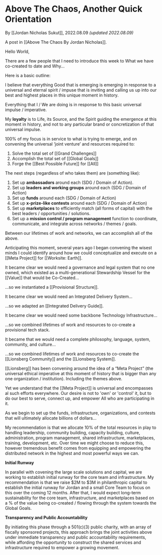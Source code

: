# Above The Chaos, Another Quick Orientation
By [[Jordan Nicholas Sukut]], 2022.08.09 _(updated 2022.08.09)_

A post in [[Above The Chaos By Jordan Nicholas]].

Hello World, 

There are a few people that I need to introduce this week to What we have co-created to date and Why... 

Here is a basic outline: 

I believe that everything Good that is emerging is emerging in response to a universal and eternal spirit / impuse that is inviting and calling us up into our best and highest places in this unique moment in history. 

Everything that I / We are doing is in response to this basic universal impulse / imperative.

My **loyalty** is to Life, its Source, and the Spirit guiding the emergence at this moment in history, and not to any particular brand or concretization of that universal impulse. 

100% of my focus is in service to what is trying to emerge, and on convening the universal ‘joint venture’ and resources required to: 

1.  Solve the total set of [[Grand Challenges]]  
2.  Accomplish the total set of [[Global Goals]]  
3.  Forge the [[Best Possible Future]] for [[All]]   

The next steps (regardless of who takes them) are (something like): 

1.  Set up **ambassadors** around each (SDG / Domain of Action). 
2.  Set up **leaders and working groups** around each (SDG / Domain of Action)
3.  Set up **funds** around each (SDG / Domain of Action)
4.  Set up **x-prize-like contests** around each (SDG / Domain of Action)
5.  Set up **marketplaces** to efficiently match (all forms of capital) with the best leaders / opportunities / solutions. 
6.  Set up a **mission control / program management** function to coordinate, communicate, and integrate across networks / themes / goals. 

Between our lifetimes of work and networks, we can accomplish all of the above. 

Anticipating this moment, several years ago I began convening the wisest minds I could identify around how we could conceptualize and execute on a [[Meta Project]] for [[Worksite: Earth]].   

It became clear we would need a governance and legal system that no one owned, which existed as a multi-generational Stewardship Vessel for the [[Value]] that would be Co-Created...  

...so we instantiated a [[Provisional Structure]].  

It became clear we would need an Integrated Delivery System... 

...so we adapted an [[Integrated Delivery Guide]].  

It became clear we would need some backbone Technology Infrastructure...

...so we combined lifetimes of work and resources to co-create a provisional tech stack. 

It became that we would need a complete philosophy, language, system, community, and culture... 

...so we combined lifetimes of work and resources to co-create the [[Lionsberg Community]] and the [[Lionsberg System]].  

[[Lionsberg]] has been convening around the idea of a “Meta Project” (the universal ethical imperative at this moment of history that is bigger than any one organization / institution). Including the themes above. 

Yet we understand that the [[Meta Project]] is universal and encompasses al such efforts everywhere. Our desire is not to 'own' or 'control' it, but to do our best to serve, connect up, and empower All who are participating in it. 

As we begin to set up the funds, infrastructure, organizations, and contests that will ultimately allocate billions of dollars... 

My recommendation is that we allocate 10% of the total resources in play to handling leadership, community building, capacity building, culture, administration, program management, shared infrastructure, marketplaces, training, development, etc. Over time we might choose to reduce this, however tremendous benefit comes from equipping and empowering the distributed network in the highest and most powerful ways we can. 

**Initial Runway**

In parallel with covening the large scale solutions and capital, we are working to establish initial runway for the core team and infrastructure. My recommendation is that we raise $2M to $3M in philanthropic capital to establish the initial runway for Jordan and a small Core Team to focus on this over the coming 12 months. After that, I would expect long-term sustainability for the core team, infrastructure, and marketplaces based on a % of the value being co-created / flowing through the system towards the Global Goals. 

**Transparency and Public Accountability**

By initiating this phase through a 501(c)(3) public charity, with an array of fiscally sponsored projects, this approach brings the joint activities above under immediate transparency and public accountability requirements, while affording the opportunity to construct the shared services and infrastructure required to empower a growing movement. 